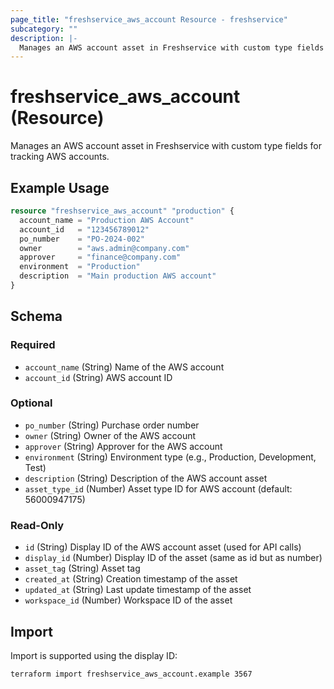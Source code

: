 ```yaml
---
page_title: "freshservice_aws_account Resource - freshservice"
subcategory: ""
description: |-
  Manages an AWS account asset in Freshservice with custom type fields for tracking AWS accounts.
---
```


# freshservice_aws_account (Resource)

Manages an AWS account asset in Freshservice with custom type fields for tracking AWS accounts.

## Example Usage

```terraform
resource "freshservice_aws_account" "production" {
  account_name = "Production AWS Account"
  account_id   = "123456789012"
  po_number    = "PO-2024-002"
  owner        = "aws.admin@company.com"
  approver     = "finance@company.com"
  environment  = "Production"
  description  = "Main production AWS account"
}
```

## Schema

### Required

- `account_name` (String) Name of the AWS account
- `account_id` (String) AWS account ID

### Optional

- `po_number` (String) Purchase order number
- `owner` (String) Owner of the AWS account
- `approver` (String) Approver for the AWS account
- `environment` (String) Environment type (e.g., Production, Development, Test)
- `description` (String) Description of the AWS account asset
- `asset_type_id` (Number) Asset type ID for AWS account (default: 56000947175)

### Read-Only

- `id` (String) Display ID of the AWS account asset (used for API calls)
- `display_id` (Number) Display ID of the asset (same as id but as number)
- `asset_tag` (String) Asset tag
- `created_at` (String) Creation timestamp of the asset
- `updated_at` (String) Last update timestamp of the asset
- `workspace_id` (Number) Workspace ID of the asset

## Import

Import is supported using the display ID:

```shell
terraform import freshservice_aws_account.example 3567
```

